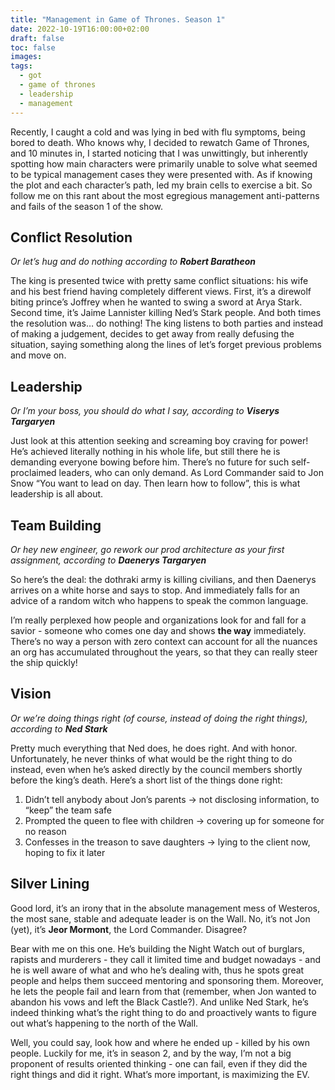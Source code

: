 ```yaml
---
title: "Management in Game of Thrones. Season 1"
date: 2022-10-19T16:00:00+02:00
draft: false
toc: false
images:
tags: 
  - got
  - game of thrones
  - leadership
  - management
---
```


Recently, I caught a cold and was lying in bed with flu symptoms, being bored to death. Who knows why, I decided to rewatch Game of Thrones, and 10 minutes in, I started noticing that I was unwittingly, but inherently spotting how main characters were primarily unable to solve what seemed to be typical management cases they were presented with. As if knowing the plot and each character’s path, led my brain cells to exercise a bit. So follow me on this rant about the most egregious management anti-patterns and fails of the season 1 of the show.

## Conflict Resolution

*Or let’s hug and do nothing according to **Robert Baratheon***

The king is presented twice with pretty same conflict situations: his wife and his best friend having completely different views. First, it’s a direwolf biting prince’s Joffrey when he wanted to swing a sword at Arya Stark. Second time, it’s Jaime Lannister killing Ned’s Stark people. And both times the resolution was… do nothing! The king listens to both parties and instead of making a judgement, decides to get away from really defusing the situation, saying something along the lines of let’s forget previous problems and move on.

## Leadership

*Or I’m your boss, you should do what I say, according to **Viserys Targaryen***

Just look at this attention seeking and screaming boy craving for power! He’s achieved literally nothing in his whole life, but still there he is demanding everyone bowing before him. There’s no future for such self-proclaimed leaders, who can only demand. As Lord Commander said to Jon Snow “You want to lead on day. Then learn how to follow”, this is what leadership is all about.

## Team Building

*Or hey new engineer, go rework our prod architecture as your first assignment, according to **Daenerys Targaryen***

So here’s the deal: the dothraki army is killing civilians, and then Daenerys arrives on a white horse and says to stop. And immediately falls for an advice of a random witch who happens to speak the common language.

I’m really perplexed how people and organizations look for and fall for a savior - someone who comes one day and shows **the way** immediately. There’s no way a person with zero context can account for all the nuances an org has accumulated throughout the years, so that they can really steer the ship quickly!

## Vision

*Or we’re doing things right (of course, instead of doing the right things), according to **Ned Stark***

Pretty much everything that Ned does, he does right. And with honor. Unfortunately, he never thinks of what would be the right thing to do instead, even when he’s asked directly by the council members shortly before the king’s death. Here’s a short list of the things done right:

1. Didn’t tell anybody about Jon’s parents → not disclosing information, to “keep” the team safe
2. Prompted the queen to flee with children → covering up for someone for no reason
3. Confesses in the treason to save daughters → lying to the client now, hoping to fix it later

## Silver Lining

Good lord, it’s an irony that in the absolute management mess of Westeros, the most sane, stable and adequate leader is on the Wall. No, it’s not Jon (yet), it’s **Jeor Mormont**, the Lord Commander. Disagree?

Bear with me on this one. He’s building the Night Watch out of burglars, rapists and murderers - they call it limited time and budget nowadays - and he is well aware of what and who he’s dealing with, thus he spots great people and helps them succeed mentoring and sponsoring them. Moreover, he lets the people fail and learn from that (remember, when Jon wanted to abandon his vows and left the Black Castle?). And unlike Ned Stark, he’s indeed thinking what’s the right thing to do and proactively wants to figure out what’s happening to the north of the Wall.

Well, you could say, look how and where he ended up - killed by his own people. Luckily for me, it’s in season 2, and by the way, I’m not a big proponent of results oriented thinking - one can fail, even if they did the right things and did it right. What’s more important, is maximizing the EV.